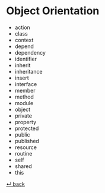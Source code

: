 Object Orientation
==================

- action
- class
- context
- depend
- dependency
- identifier
- inherit
- inheritance
- insert
- interface
- member
- method
- module
- object
- private
- property
- protected
- public
- published
- resource
- routine
- self
- shared
- this

[↵ back](../README.md)